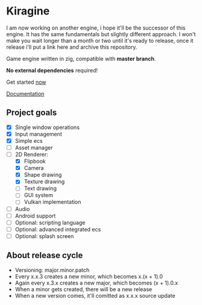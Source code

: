 # Kiragine
I am now working on another engine, i hope it'll be the successor of this engine. It has the same fundamentals but slightly different approach. I won't make you wait longer than a month or two until it's ready to release, once it release i'll put a link here and archive this repository.


Game engine written in zig, compatible with **master branch**.

**No external dependencies** required!

Get started [now](https://github.com/Kiakra/Kiragine/blob/master/example-code.md)

[Documentation](https://github.com/Kiakra/Kiragine/blob/master/docs.md)

## Project goals
- [x] Single window operations
- [x] Input management
- [x] Simple ecs
- [ ] Asset manager
- [ ] 2D Renderer:
    - [x] Flipbook 
    - [x] Camera
    - [x] Shape drawing
    - [x] Texture drawing
    - [ ] Text drawing 
    - [ ] GUI system
    - [ ] Vulkan implementation
- [ ] Audio
- [ ] Android support
- [ ] Optional: scripting language 
- [ ] Optional: advanced integrated ecs 
- [ ] Optional: splash screen 

## About release cycle
* Versioning: major.minor.patch</li>
* Every x.x.3 creates a new minor, which becomes x.(x + 1).0
* Again every x.3.x creates a new major, which becomes (x + 1).0.x
* When a minor gets created, there will be a new release
* When a new version comes, it'll comitted as x.x.x source update
